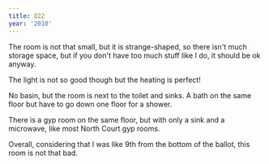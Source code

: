 ```yaml
---
title: Q22
year: '2010'
---
```


The room is not that small, but it is strange-shaped, so there isn't much storage space, but if you don't have too much stuff like I do, it should be ok anyway.

The light is not so good though but the heating is perfect!  

No basin, but the room is next to the toilet and sinks. A bath on the same floor but have to go down one floor for a shower.

There is a gyp room on the same floor, but with only a sink and a microwave, like most North Court gyp rooms.

Overall, considering that I was like 9th from the bottom of the ballot, this room is not that bad.